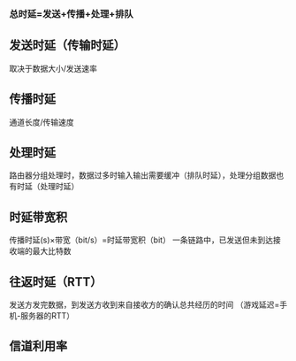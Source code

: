 


### 总时延=发送+传播+处理+排队

## 发送时延（传输时延）
取决于数据大小/发送速率
## 传播时延
通道长度/传输速度
## 处理时延
路由器分组处理时，数据过多时输入输出需要缓冲（排队时延），处理分组数据也有时延（处理时延）

## 时延带宽积
传播时延(s)×带宽（bit/s）=时延带宽积（bit）
一条链路中，已发送但未到达接收端的最大比特数

## 往返时延（RTT）
发送方发完数据，到发送方收到来自接收方的确认总共经历的时间
（游戏延迟=手机-服务器的RTT）

## 信道利用率

<!--stackedit_data:
eyJoaXN0b3J5IjpbLTIwODA1MjYxMzIsLTEyMzcyOTUxNDYsMT
QzNDg4MjAzOV19
-->